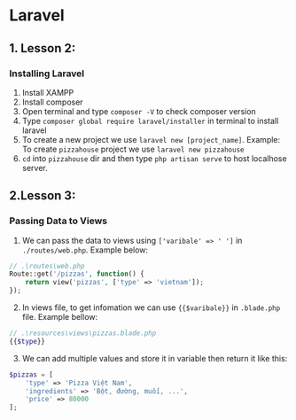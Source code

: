 # Laravel 
## 1. Lesson 2:
### Installing Laravel
1. Install XAMPP
2. Install composer
3. Open terminal and type `composer -V` to check composer version
4. Type `composer global require laravel/installer` in terminal to install laravel
5. To create a new project we use `laravel new [project_name]`. Example: To create `pizzahouse` project we use `laravel new pizzahouse`
6. `cd` into `pizzahouse` dir and then type `php artisan serve` to host localhose server.

## 2.Lesson 3:
### Passing Data to Views
1. We can pass the data to views using `['varibale' => ' ']` in `./routes/web.php`. Example below:
```php
// .\routes\web.php
Route::get('/pizzas', function() {
    return view('pizzas', ['type' => 'vietnam']);
});
```
2. In views file, to get infomation we can use `{{$varibale}}` in `.blade.php` file. Example bellow:
```php
// .\resources\views\pizzas.blade.php
{{$type}}
```
3. We can add multiple values and store it in variable then return it like this:
```php
$pizzas = [
    'type' => 'Pizza Việt Nam',
    'ingredients' => 'Bột, đường, muối, ...',
    'price' => 80000
];
```